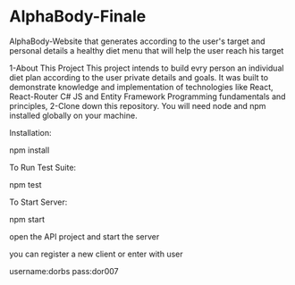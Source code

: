 # AlphaBody-Finale
AlphaBody-Website that generates according to the user's target and personal details a healthy diet menu that will help the user reach his target

1-About This Project
This project intends to build evry person an individual diet plan according to the user private details and goals. It was built to demonstrate knowledge and implementation of technologies like React, React-Router C# JS and Entity Framework Programming fundamentals and principles,
2-Clone down this repository. You will need node and npm installed globally on your machine.

Installation:

npm install

To Run Test Suite:

npm test

To Start Server:

npm start

open the API project and start the server

you can register a new client or enter with user

username:dorbs
pass:dor007

